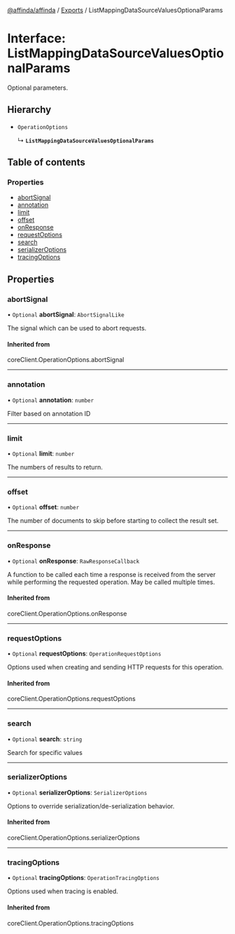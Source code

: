 [@affinda/affinda](../README.md) / [Exports](../modules.md) / ListMappingDataSourceValuesOptionalParams

# Interface: ListMappingDataSourceValuesOptionalParams

Optional parameters.

## Hierarchy

- `OperationOptions`

  ↳ **`ListMappingDataSourceValuesOptionalParams`**

## Table of contents

### Properties

- [abortSignal](ListMappingDataSourceValuesOptionalParams.md#abortsignal)
- [annotation](ListMappingDataSourceValuesOptionalParams.md#annotation)
- [limit](ListMappingDataSourceValuesOptionalParams.md#limit)
- [offset](ListMappingDataSourceValuesOptionalParams.md#offset)
- [onResponse](ListMappingDataSourceValuesOptionalParams.md#onresponse)
- [requestOptions](ListMappingDataSourceValuesOptionalParams.md#requestoptions)
- [search](ListMappingDataSourceValuesOptionalParams.md#search)
- [serializerOptions](ListMappingDataSourceValuesOptionalParams.md#serializeroptions)
- [tracingOptions](ListMappingDataSourceValuesOptionalParams.md#tracingoptions)

## Properties

### abortSignal

• `Optional` **abortSignal**: `AbortSignalLike`

The signal which can be used to abort requests.

#### Inherited from

coreClient.OperationOptions.abortSignal

___

### annotation

• `Optional` **annotation**: `number`

Filter based on annotation ID

___

### limit

• `Optional` **limit**: `number`

The numbers of results to return.

___

### offset

• `Optional` **offset**: `number`

The number of documents to skip before starting to collect the result set.

___

### onResponse

• `Optional` **onResponse**: `RawResponseCallback`

A function to be called each time a response is received from the server
while performing the requested operation.
May be called multiple times.

#### Inherited from

coreClient.OperationOptions.onResponse

___

### requestOptions

• `Optional` **requestOptions**: `OperationRequestOptions`

Options used when creating and sending HTTP requests for this operation.

#### Inherited from

coreClient.OperationOptions.requestOptions

___

### search

• `Optional` **search**: `string`

Search for specific values

___

### serializerOptions

• `Optional` **serializerOptions**: `SerializerOptions`

Options to override serialization/de-serialization behavior.

#### Inherited from

coreClient.OperationOptions.serializerOptions

___

### tracingOptions

• `Optional` **tracingOptions**: `OperationTracingOptions`

Options used when tracing is enabled.

#### Inherited from

coreClient.OperationOptions.tracingOptions
